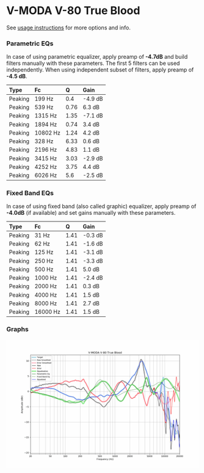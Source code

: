 # V-MODA V-80 True Blood
See [usage instructions](https://github.com/jaakkopasanen/AutoEq#usage) for more options and info.

### Parametric EQs
In case of using parametric equalizer, apply preamp of **-4.7dB** and build filters manually
with these parameters. The first 5 filters can be used independently.
When using independent subset of filters, apply preamp of **-4.5 dB**.

| Type    | Fc       |    Q | Gain    |
|:--------|:---------|:-----|:--------|
| Peaking | 199 Hz   | 0.4  | -4.9 dB |
| Peaking | 539 Hz   | 0.76 | 6.3 dB  |
| Peaking | 1315 Hz  | 1.35 | -7.1 dB |
| Peaking | 1894 Hz  | 0.74 | 3.4 dB  |
| Peaking | 10802 Hz | 1.24 | 4.2 dB  |
| Peaking | 328 Hz   | 6.33 | 0.6 dB  |
| Peaking | 2196 Hz  | 4.83 | 1.1 dB  |
| Peaking | 3415 Hz  | 3.03 | -2.9 dB |
| Peaking | 4252 Hz  | 3.75 | 4.4 dB  |
| Peaking | 6026 Hz  | 5.6  | -2.5 dB |

### Fixed Band EQs
In case of using fixed band (also called graphic) equalizer, apply preamp of **-4.0dB**
(if available) and set gains manually with these parameters.

| Type    | Fc       |    Q | Gain    |
|:--------|:---------|:-----|:--------|
| Peaking | 31 Hz    | 1.41 | -0.3 dB |
| Peaking | 62 Hz    | 1.41 | -1.6 dB |
| Peaking | 125 Hz   | 1.41 | -3.1 dB |
| Peaking | 250 Hz   | 1.41 | -3.3 dB |
| Peaking | 500 Hz   | 1.41 | 5.0 dB  |
| Peaking | 1000 Hz  | 1.41 | -2.4 dB |
| Peaking | 2000 Hz  | 1.41 | 0.3 dB  |
| Peaking | 4000 Hz  | 1.41 | 1.5 dB  |
| Peaking | 8000 Hz  | 1.41 | 2.7 dB  |
| Peaking | 16000 Hz | 1.41 | 1.5 dB  |

### Graphs
![](./V-MODA%20V-80%20True%20Blood.png)